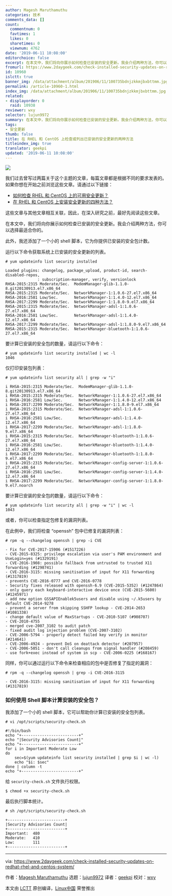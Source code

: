 ```yaml
---
author: Magesh Maruthamuthu
categories: 技术
comments_data: []
count:
  commentnum: 0
  favtimes: 1
  likes: 0
  sharetimes: 0
  viewnum: 4762
date: '2019-06-11 10:08:00'
editorchoice: false
excerpt: 在本文中，我们将向你展示如何检查已安装的安全更新。我会介绍两种方法，你可以选择最适合你的。
fromurl: https://www.2daygeek.com/check-installed-security-updates-on-redhat-rhel-and-centos-system/
id: 10960
islctt: true
banner_img: /data/attachment/album/201906/11/100735bdnjzkkmjbxbttmm.jpg
permalink: /article-10960-1.html
index_img: /data/attachment/album/201906/11/100735bdnjzkkmjbxbttmm.jpg.thumb.jpg
related:
- displayorder: 0
  raid: 10938
reviewer: wxy
selector: lujun9972
summary: 在本文中，我们将向你展示如何检查已安装的安全更新。我会介绍两种方法，你可以选择最适合你的。
tags:
- 安全更新
thumb: false
title: 在 RHEL 和 CentOS 上检查或列出已安装的安全更新的两种方法
titleindex_img: true
translator: geekpi
updated: '2019-06-11 10:08:00'
---
```


![](/data/attachment/album/201906/11/100735bdnjzkkmjbxbttmm.jpg)


我们过去曾写过两篇关于这个主题的文章，每篇文章都是根据不同的要求发表的。如果你想在开始之前浏览这些文章。请通过以下链接：


* [如何检查 RHEL 和 CentOS 上的可用安全更新？](/article-10938-1.html)
* [在 RHEL 和 CentOS 上安装安全更新的四种方法？](https://www.2daygeek.com/install-security-updates-on-redhat-rhel-centos-system/)


这些文章与其他文章相互关联，因此，在深入研究之前，最好先阅读这些文章。


在本文中，我们将向你展示如何检查已安装的安全更新。我会介绍两种方法，你可以选择最适合你的。


此外，我还添加了一个小的 shell 脚本，它为你提供已安装的安全包计数。


运行以下命令获取系统上已安装的安全更新的列表。



```
# yum updateinfo list security installed

Loaded plugins: changelog, package_upload, product-id, search-disabled-repos,
              : subscription-manager, verify, versionlock
RHSA-2015:2315 Moderate/Sec.  ModemManager-glib-1.1.0-8.git20130913.el7.x86_64
RHSA-2015:2315 Moderate/Sec.  NetworkManager-1:1.0.6-27.el7.x86_64
RHSA-2016:2581 Low/Sec.       NetworkManager-1:1.4.0-12.el7.x86_64
RHSA-2017:2299 Moderate/Sec.  NetworkManager-1:1.8.0-9.el7.x86_64
RHSA-2015:2315 Moderate/Sec.  NetworkManager-adsl-1:1.0.6-27.el7.x86_64
RHSA-2016:2581 Low/Sec.       NetworkManager-adsl-1:1.4.0-12.el7.x86_64
RHSA-2017:2299 Moderate/Sec.  NetworkManager-adsl-1:1.8.0-9.el7.x86_64
RHSA-2015:2315 Moderate/Sec.  NetworkManager-bluetooth-1:1.0.6-27.el7.x86_64
```

要计算已安装的安全包的数量，请运行以下命令：



```
# yum updateinfo list security installed | wc -l
1046
```

仅打印安装包列表：



```
# yum updateinfo list security all | grep -w "i"

i RHSA-2015:2315 Moderate/Sec.  ModemManager-glib-1.1.0-8.git20130913.el7.x86_64
i RHSA-2015:2315 Moderate/Sec.  NetworkManager-1:1.0.6-27.el7.x86_64
i RHSA-2016:2581 Low/Sec.       NetworkManager-1:1.4.0-12.el7.x86_64
i RHSA-2017:2299 Moderate/Sec.  NetworkManager-1:1.8.0-9.el7.x86_64
i RHSA-2015:2315 Moderate/Sec.  NetworkManager-adsl-1:1.0.6-27.el7.x86_64
i RHSA-2016:2581 Low/Sec.       NetworkManager-adsl-1:1.4.0-12.el7.x86_64
i RHSA-2017:2299 Moderate/Sec.  NetworkManager-adsl-1:1.8.0-9.el7.x86_64
i RHSA-2015:2315 Moderate/Sec.  NetworkManager-bluetooth-1:1.0.6-27.el7.x86_64
i RHSA-2016:2581 Low/Sec.       NetworkManager-bluetooth-1:1.4.0-12.el7.x86_64
i RHSA-2017:2299 Moderate/Sec.  NetworkManager-bluetooth-1:1.8.0-9.el7.x86_64
i RHSA-2015:2315 Moderate/Sec.  NetworkManager-config-server-1:1.0.6-27.el7.x86_64
i RHSA-2016:2581 Low/Sec.       NetworkManager-config-server-1:1.4.0-12.el7.x86_64
i RHSA-2017:2299 Moderate/Sec.  NetworkManager-config-server-1:1.8.0-9.el7.noarch
```

要计算已安装的安全包的数量，请运行以下命令：



```
# yum updateinfo list security all | grep -w "i" | wc -l
1043
```

或者，你可以检查指定包修复的漏洞列表。


在此例中，我们将检查 “openssh” 包中已修复的漏洞列表：



```
# rpm -q --changelog openssh | grep -i CVE

- Fix for CVE-2017-15906 (#1517226)
- CVE-2015-8325: privilege escalation via user's PAM environment and UseLogin=yes (#1329191)
- CVE-2016-1908: possible fallback from untrusted to trusted X11 forwarding (#1298741)
- CVE-2016-3115: missing sanitisation of input for X11 forwarding (#1317819)
- prevents CVE-2016-0777 and CVE-2016-0778
- Security fixes released with openssh-6.9 (CVE-2015-5352) (#1247864)
- only query each keyboard-interactive device once (CVE-2015-5600) (#1245971)
- add new option GSSAPIEnablek5users and disable using ~/.k5users by default CVE-2014-9278
- prevent a server from skipping SSHFP lookup - CVE-2014-2653 (#1081338)
- change default value of MaxStartups - CVE-2010-5107 (#908707)
- CVE-2010-4755
- merged cve-2007_3102 to audit patch
- fixed audit log injection problem (CVE-2007-3102)
- CVE-2006-5794 - properly detect failed key verify in monitor (#214641)
- CVE-2006-4924 - prevent DoS on deattack detector (#207957)
- CVE-2006-5051 - don't call cleanups from signal handler (#208459)
- use fork+exec instead of system in scp - CVE-2006-0225 (#168167)
```

同样，你可以通过运行以下命令来检查相应的包中是否修复了指定的漏洞：



```
# rpm -q --changelog openssh | grep -i CVE-2016-3115

- CVE-2016-3115: missing sanitisation of input for X11 forwarding (#1317819)
```

### 如何使用 Shell 脚本计算安装的安全包？


我添加了一个小的 shell 脚本，它可以帮助你计算已安装的安全包列表。



```
# vi /opt/scripts/security-check.sh

#!/bin/bash
echo "+-------------------------+"
echo "|Security Advisories Count|"
echo "+-------------------------+"
for i in Important Moderate Low
do
    sec=$(yum updateinfo list security installed | grep $i | wc -l)
    echo "$i: $sec"
done | column -t
echo "+-------------------------+"
```

给 `security-check.sh` 文件执行权限。



```
$ chmod +x security-check.sh
```

最后执行脚本统计。



```
# sh /opt/scripts/security-check.sh

+-------------------------+
|Security Advisories Count|
+-------------------------+
Important:  480
Moderate:   410
Low:        111
+-------------------------+
```



---


via: <https://www.2daygeek.com/check-installed-security-updates-on-redhat-rhel-and-centos-system/>


作者：[Magesh Maruthamuthu](https://www.2daygeek.com/author/magesh/) 选题：[lujun9972](https://github.com/lujun9972) 译者：[geekpi](https://github.com/geekpi) 校对：[wxy](https://github.com/wxy)


本文由 [LCTT](https://github.com/LCTT/TranslateProject) 原创编译，[Linux中国](https://linux.cn/) 荣誉推出